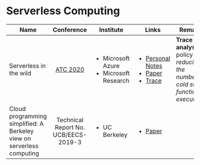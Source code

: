 # Serverless Computing

| Name                                                                  |                      Conference                      | Institute                                                    | Links                                                                                                                                                                                                                                                                             | Remarks                                                                                   |
| --------------------------------------------------------------------- | :--------------------------------------------------: | ------------------------------------------------------------ | --------------------------------------------------------------------------------------------------------------------------------------------------------------------------------------------------------------------------------------------------------------------------------- | ----------------------------------------------------------------------------------------- |
| Serverless in the wild                                                | [ATC 2020](../../reading-notes/conference/atc-2020/) | <ul><li>Microsoft Azure</li><li>Microsoft Research</li></ul> | <ul><li><a href="../../reading-notes/conference/atc-2020/serverless-in-the-wild.md">Personal Notes</a></li><li><a href="https://www.usenix.org/conference/atc20/presentation/shahrad">Paper</a></li><li><a href="https://github.com/Azure/AzurePublicDataset">Trace</a></li></ul> | **Trace analysis**; a policy for _reducing the number of cold start function executions_. |
| Cloud programming simplified: A Berkeley view on serverless computing |         Technical Report No. UCB/EECS-2019-3         | <ul><li>UC Berkeley</li></ul>                                | <ul><li><a href="https://www2.eecs.berkeley.edu/Pubs/TechRpts/2019/EECS-2019-3.html">Paper</a></li></ul>                                                                                                                                                                          |                                                                                           |
